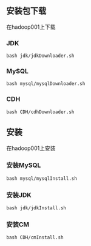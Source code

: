 ## 安装包下载
在hadoop001上下载
### JDK
`bash jdk/jdkDownloader.sh`
### MySQL
`bash mysql/mysqlDownloader.sh`
### CDH 
`bash CDH/cdhDownloader.sh`

## 安装
在hadoop001上安装
### 安装MySQL
`bash mysql/mysqlInstall.sh`

### 安装JDK
`bash jdk/jdkInstall.sh`

### 安装CM
`bash CDH/cmInstall.sh`
